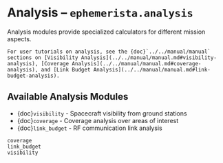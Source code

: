# Analysis – `ephemerista.analysis`

Analysis modules provide specialized calculators for different mission aspects.

```{seealso}
For user tutorials on analysis, see the {doc}`../../manual/manual` sections on [Visibility Analysis](../../manual/manual.md#visibility-analysis), [Coverage Analysis](../../manual/manual.md#coverage-analysis), and [Link Budget Analysis](../../manual/manual.md#link-budget-analysis).
```

## Available Analysis Modules

- {doc}`visibility` - Spacecraft visibility from ground stations
- {doc}`coverage` - Coverage analysis over areas of interest  
- {doc}`link_budget` - RF communication link analysis

```{toctree}
coverage
link_budget
visibility
```
